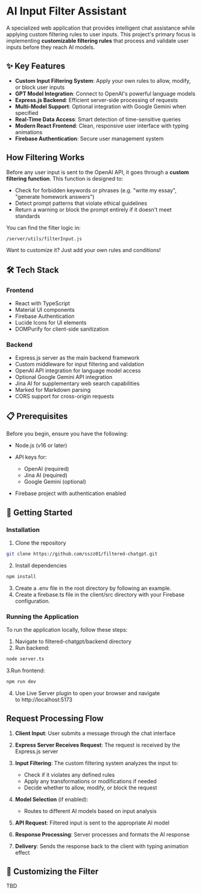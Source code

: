 # AI Input Filter Assistant

A specialized web application that provides intelligent chat assistance while applying custom filtering rules to user inputs. This project's primary focus is implementing **customizable filtering rules** that process and validate user inputs before they reach AI models.

## ✨ Key Features

- **Custom Input Filtering System**: Apply your own rules to allow, modify, or block user inputs
- **GPT Model Integration**: Connect to OpenAI's powerful language models
- **Express.js Backend**: Efficient server-side processing of requests
- **Multi-Model Support**: Optional integration with Google Gemini when specified
- **Real-Time Data Access**: Smart detection of time-sensitive queries
- **Modern React Frontend**: Clean, responsive user interface with typing animations
- **Firebase Authentication**: Secure user management system

## How Filtering Works

Before any user input is sent to the OpenAI API, it goes through a **custom filtering function**. This function is designed to:

- Check for forbidden keywords or phrases (e.g. "write my essay", "generate homework answers")
- Detect prompt patterns that violate ethical guidelines
- Return a warning or block the prompt entirely if it doesn't meet standards

You can find the filter logic in:

```bash
/server/utils/filterInput.js
```

Want to customize it? Just add your own rules and conditions!

## 🛠️ Tech Stack

### Frontend

- React with TypeScript
- Material UI components
- Firebase Authentication
- Lucide Icons for UI elements
- DOMPurify for client-side sanitization

### Backend

- Express.js server as the main backend framework
- Custom middleware for input filtering and validation
- OpenAI API integration for language model access
- Optional Google Gemini API integration
- Jina AI for supplementary web search capabilities
- Marked for Markdown parsing
- CORS support for cross-origin requests

## 📋 Prerequisites

Before you begin, ensure you have the following:

- Node.js (v16 or later)
- API keys for:

  - OpenAI (required)
  - Jina AI (required)
  - Google Gemini (optional)

- Firebase project with authentication enabled

## 🚀 Getting Started

### Installation

1. Clone the repository
```bash
git clone https://github.com/sszz01/filtered-chatgpt.git
```
2. Install dependencies

```bash
npm install
```

3. Create a .env file in the root directory by following an example.
4. Create a firebase.ts file in the client/src directory with your Firebase configuration.

### Running the Application

To run the application locally, follow these steps:

1. Navigate to filtered-chatgpt/backend directory
2. Run backend:

```bash
node server.ts
```

3.Run frontend:

```bash
npm run dev
```

4. Use Live Server plugin to open your browser and navigate to http://localhost:5173

## Request Processing Flow

1.  **Client Input**: User submits a message through the chat interface
2.  **Express Server Receives Request**: The request is received by the Express.js server
3.  **Input Filtering**: The custom filtering system analyzes the input to:

    - Check if it violates any defined rules
    - Apply any transformations or modifications if needed
    - Decide whether to allow, modify, or block the request

4.  **Model Selection** (if enabled):

    - Routes to different AI models based on input analysis

5.  **API Request**: Filtered input is sent to the appropriate AI model
6.  **Response Processing**: Server processes and formats the AI response
7.  **Delivery**: Sends the response back to the client with typing animation effect

## 🔧 Customizing the Filter

TBD
